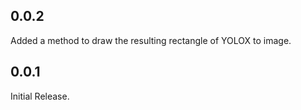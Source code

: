 ## 0.0.2

Added a method to draw the resulting rectangle of YOLOX to image.

## 0.0.1

Initial Release.

